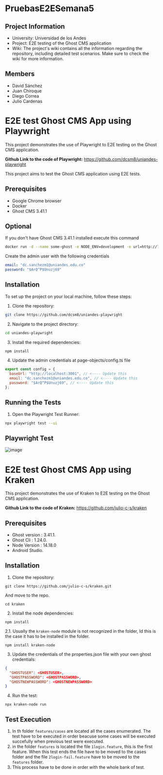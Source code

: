 # PruebasE2ESemana5
## Project Information

- University: Universidad de los Andes
- Project: E2E testing of the Ghost CMS application
- Wiki: The project's wiki contains all the information regarding the repository, including detailed test scenarios. Make sure to check the wiki for more information.
## Members

- David Sánchez
- Juan Chiroque
- Diego Correa
- Julio Cardenas

# E2E test Ghost CMS App using Playwright

This project demonstrates the use of Playwright to E2E testing on the Ghost CMS application.

**Github Link to the code of Playwright:** https://github.com/dcsm8/uniandes-playwright

This project aims to test the Ghost CMS application using E2E tests.

## Prerequisites

- Google Chrome browser
- Docker
- Ghost CMS 3.41.1

## Optional

If you don't have Ghost CMS 3.41.1 installed execute this command

```bash
docker run -d --name some-ghost -e NODE_ENV=development -e url=http://localhost:3001 -p 3001:2368 ghost:3.41.1
```

Create the admin user with the following credentials

```yaml
email: "dc.sanchezm1@uniandes.edu.co"
password: "$ArQ^P$Unuzj69"
```

## Installation

To set up the project on your local machine, follow these steps:

1. Clone the repository:

```bash
git clone https://github.com/dcsm8/uniandes-playwright
```

2. Navigate to the project directory:

```bash
cd uniandes-playwright
```

3. Install the required dependencies:

```bash
npm install
```

4. Update the admin credentials at page-objects/config.ts file

```javascript
export const config = {
  baseUrl: "http://localhost:3001", // <---- Update this
  email: "dc.sanchezm1@uniandes.edu.co", // <---- Update this
  password: "$ArQ^P$Unuzj69", // <---- Update this
};
```

## Running the Tests

1. Open the Playwright Test Runner:

```bash
npx playwright test --ui
```
## Playwright Test

![image](https://user-images.githubusercontent.com/124226083/236722304-27b6193d-e8a3-4d48-a919-dbc648fea743.png)


# E2E test Ghost CMS App using Kraken
This project demonstrates the use of Kraken to E2E testing on the Ghost CMS application.

**Github Link to the code of Kraken:** https://github.com/julio-c-s/kraken

## Prerequisites

- Ghost version :  3.41.1.
- Ghost Cli : 1.24.0.
- Node Version : 14.18.0
- Android Studio.

## Installation

1. Clone the repository:

`git clone https://github.com/julio-c-s/kraken.git`

And move to the repo.

`cd kraken`

2. Install the node dependencies:

`npm install`

2.1. Usually the `kraken-node` module is not recognized in the folder, Id this is the case it has to be installed in the folder.

`npm install kraken-node`

3. Update the credentials of the properties.json file with your own ghost credentials:

```json
{
  "GHOSTUSER": <GHOSTUSER>,
  "GHOSTPASSWORD": <GHOSTPASSWORD>,
  "GHOSTNEWPASSWORD": <GHOSTNEWPASSWORD>
}
```
4. Run the test:

`npx kraken-node run`

## Test Execution

1. In th folder `features/cases` are located all the cases enumerated. The test have to be executed in order beacuse some cases will be executed succefully when previous test were executed.
2. in the folder `features` is located the file  `1login.feature`, this is the first feature. When this test ends the file have to be moved to the cases folder and the file `2login-fail.feature` have to be moved to the `features` folder.
3. This process have to be done in order with the whole bank of test.

